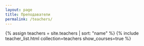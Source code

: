 ```yaml
---
layout: page
title: Преподаватели
permalink: /teachers/
---
```


{% assign teachers = site.teachers | sort: "name" %}
{% include teacher_list.html collection=teachers show_courses=true %}
